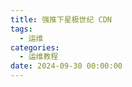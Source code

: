 ```yaml
---
title: 强推下星极世纪 CDN
tags:
  - 运维
categories:
  - 运维教程
date: 2024-09-30 00:00:00
---
```


> 

<!-- more -->

## 

